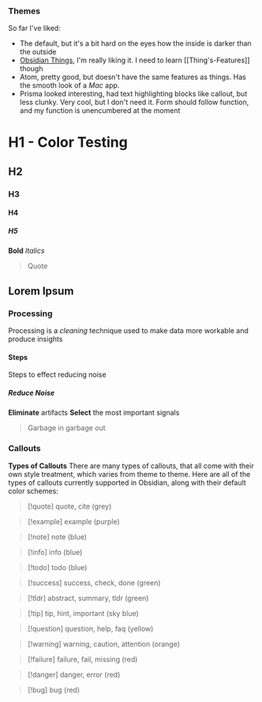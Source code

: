 

### Themes
So far I've liked:
- The default, but it's a bit hard on the eyes how the inside is darker than the outside
- [Obsidian Things](https://github.com/colineckert/obsidian-things), I'm really liking it. I need to learn [[Thing's-Features]] though
- Atom, pretty good, but doesn't have the same features as things. Has the smooth look of a *Mac* app.
- Prisma looked interesting, had text highlighting blocks like callout, but less clunky. Very cool, but I don't need it. Form should follow function, and my function is unencumbered at the moment

# H1 - Color Testing
## H2
### H3
#### H4
##### H5
**Bold**
*Italics*
> Quote

## Lorem Ipsum
### Processing
Processing is a *cleaning* technique used to make data more workable and produce insights
#### Steps
Steps to effect reducing noise
##### Reduce Noise
**Eliminate** artifacts
**Select** the most important signals
> Garbage in garbage out

### Callouts
**Types of Callouts**
There are many types of callouts, that all come with their own style treatment, which varies from theme to theme. Here are all of the types of callouts currently supported in Obsidian, along with their default color schemes:

> [!quote] quote, cite (grey)

> [!example] example (purple)

> [!note] note (blue)

> [!info] info (blue)

> [!todo] todo (blue)

> [!success] success, check, done (green)

> [!tldr] abstract, summary, tldr (green)

> [!tip] tip, hint, important (sky blue)

> [!question] question, help, faq (yellow)

> [!warning] warning, caution, attention (orange)

> [!failure] failure, fail, missing (red)

> [!danger] danger, error (red)

> [!bug] bug (red)